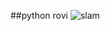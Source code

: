 ##python rovi
![slam](https://github.com/horo2016/openCRobotics/blob/master/breezyslam_rovi/SLAM-3.png)
